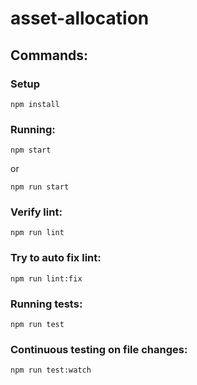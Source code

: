 # asset-allocation

## Commands:

### Setup
```
npm install
```

### Running:
```
npm start
```
or
```
npm run start
```


### Verify lint:
```
npm run lint
```

### Try to auto fix lint:
```
npm run lint:fix
```

### Running tests:
```
npm run test
```

### Continuous testing on file changes:
```
npm run test:watch
```
